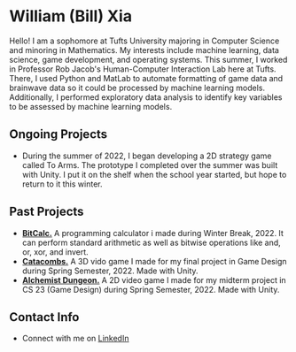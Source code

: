 # William (Bill) Xia
Hello! I am a sophomore at Tufts University majoring in Computer Science and minoring in Mathematics. My interests include machine learning, data science, game development, and operating systems. This summer, I worked in Professor Rob Jacob's Human-Computer Interaction Lab here at Tufts. There, I used Python and MatLab to automate formatting of game data and brainwave data so it could be processed by machine learning models. Additionally, I performed exploratory data analysis to identify key variables to be assessed by machine learning models.


## Ongoing Projects
- During the summer of 2022, I began developing a 2D strategy game called To Arms. The prototype I completed over the summer was built with Unity. I put it on the shelf when the school year started, but hope to return to it this winter. 

## Past Projects
- [**BitCalc.**](https://github.com/onionLad/BitCalc) A programming calculator i made during Winter Break, 2022. It can perform standard arithmetic as well as bitwise operations like and, or, xor, and invert.
- [**Catacombs.**](https://team-catacombs.itch.io/catacombs) A 3D vido game I made for my final project in Game Design during Spring Semester, 2022. Made with Unity.
- [**Alchemist Dungeon.**](https://alko08.itch.io/alchemists-dungeon) A 2D video game I made for my midterm project in CS 23 (Game Design) during Spring Semester, 2022. Made with Unity.

## Contact Info
- Connect with me on <a href="https://www.linkedin.com/in/william-xia-ab40b2218/">LinkedIn</a>
